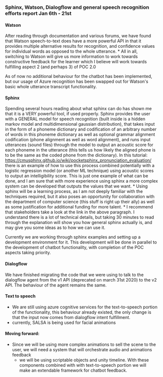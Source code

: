 ### Sphinx, Watson, Dialogflow and general speech recognition efforts report Jan 6th - 21st

#### Watson
After reading through documentation and various forums, we have found that Watson speech-to-text does
have a more powerful API in that it provides multiple alternative results for recognition, and
confidence values for individual words as opposed to the whole utterance.
    * All in all, switching to Watson will give us more information to work towards constructive 
	feedback for the learner which I believe will work towards fulfilling aspect 2 (and perhaps 3) of POC 2.0

As of now no additional behaviour for the chatbot has been implemented, but our usage of Azure recognition has been swapped out
for Watson's basic whole utterance transcript functionality.

#### Sphinx
Spending several hours reading about what sphinx can do has shown me that it is a VERY powerful tool,
if used properly. Sphinx provides the user with a GENERAL model for speech recognition (built inside
is a hidden markov model and multidimensional gaussian distribution), that takes input in the form
of a phoneme dictionary and codification of an arbitrary number of words in this phoneme dictionary as well as optional grammar
alignment codification (phone alignment as well as word alignment), and runs input utterances (sound files)
through the model to output an acoustic score for each phoneme in the utterance (this tells us how likely the aligned
phone is to be the same as the coded phone from the dictionary). In this tutorial: https://cmusphinx.github.io/wiki/pocketsphinx_pronunciation_evaluation/
there is an example of how to use this process combined potentially with a logistic regression model (or another ML technique) using
acoustic scores to output an intelligibility score. This is just one example of what can be done, and I am sure that
with more experience using sphinx a more complex system can be developed that outputs the values that we want.
    * Using sphinx will be a learning process, as I am not deeply familiar with the techniques required, but it also poses
    an opportunity for collaboration with the department of computer science (this stuff is right up their ally) as well
    as some justification for additional funding for more talent.
    * I recommend that stakeholders take a look at the link in the above paragraph. I understand there is a lot
    of technical details, but taking 30 minutes to read through the explanation will show you how general sphinx actually
    is, and may give you some ideas as to how we can use it.

Currently we are working through sphinx examples and setting up a development environment for it. This development will be done in parallel
to the development of chatbot functionality, with completion of the POC aspects taking priority.


#### Dialogflow
We have finished migrating the code that we were using to talk to the dialogflow agent from the v1 API (deprecated on march 31st 2020)
to the v2 API. The behaviour of the agent remains the same.

#### Text to speech
* We are still using azure cognitive services for the text-to-speech portion of the functionality, this behaviour already existed,
the only change is that the input now comes from dialogflow intent fulfillment.
* currently, SALSA is being used for facial animations

#### Moving forward:
* Since we will be using more complex animations to sell the scene to the user, we will need a system that will orchestrate audio and animations
feedback
  * we will be using scriptable objects and unity timeline.  With these components combined with with text-to-speech portion we will make an extendable
  framework for chatbot feedback.
